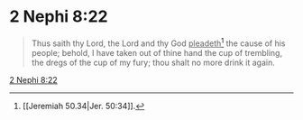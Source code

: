# 2 Nephi 8:22

> Thus saith thy Lord, the Lord and thy God <u>pleadeth</u>[^a] the cause of his people; behold, I have taken out of thine hand the cup of trembling, the dregs of the cup of my fury; thou shalt no more drink it again.

[2 Nephi 8:22](https://www.churchofjesuschrist.org/study/scriptures/bofm/2-ne/8?lang=eng&id=p22#p22)


[^a]: [[Jeremiah 50.34|Jer. 50:34]].  
